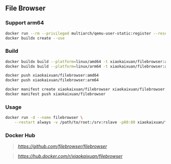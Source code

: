 ## File Browser

### Support arm64
```bash
docker run --rm --privileged multiarch/qemu-user-static:register --reset
docker buildx create --use
```

### Build
```bash
docker buildx build --platform=linux/amd64 -t xiaokaixuan/filebrowser:amd64 . --load
docker buildx build --platform=linux/arm64 -t xiaokaixuan/filebrowser:arm64 -f Dockerfile.arm64 . --load

docker push xiaokaixuan/filebrowser:amd64
docker push xiaokaixuan/filebrowser:arm64

docker manifest create xiaokaixuan/filebrowser xiaokaixuan/filebrowser:amd64 xiaokaixuan/filebrowser:arm64 --amend
docker manifest push xiaokaixuan/filebrowser
```

### Usage

```bash
docker run -d --name filebrowser \
    --restart always -v /path/to/root:/srv:rslave -p80:80 xiaokaixuan/filebrowser
```

### Docker Hub
> *https://github.com/filebrowser/filebrowser*

> *https://hub.docker.com/r/xiaokaixuan/filebrowser*

